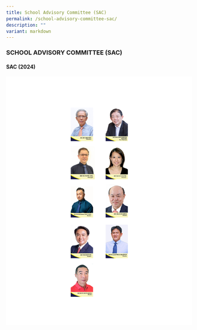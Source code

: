 ```yaml
---
title: School Advisory Committee (SAC)
permalink: /school-advisory-committee-sac/
description: ""
variant: markdown
---
```

### SCHOOL ADVISORY COMMITTEE (SAC)

#### SAC (2024)

![](/images/sac_02.png)
